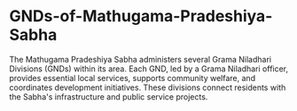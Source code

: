 # GNDs-of-Mathugama-Pradeshiya-Sabha
The Mathugama Pradeshiya Sabha administers several Grama Niladhari Divisions (GNDs) within its area. Each GND, led by a Grama Niladhari officer, provides essential local services, supports community welfare, and coordinates development initiatives. These divisions connect residents with the Sabha's infrastructure and public service projects.
